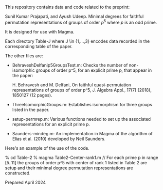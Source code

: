 
This repository contains data and code related to the preprint:

Sunil Kumar Prajapati, and Ayush Udeep.
Minimal degrees for faithful permutation representations 
of groups of order $p^5$ where $p$ is an odd prime.

It is designed for use with Magma.

Each directory Table-J where J \in {1,...,3} encodes data recorded in 
the corresponding table of the paper. 

The other files are:
* BehraveshDelfanip5GroupsTest.m: Checks the number of non-isomorphic
  groups of order p^5, for an explicit prime p, that appear in the paper:
  
  H. Behravesh and M. Delfani, On faithful quasi-permutation representations
   of groups of order p^5, J. Algebra Appl., 17(7) (2018), 1850127 (12 pages).

* ThreeIsomorphicGroups.m: Establishes isomorphism for three groups listed in the paper.

* setup-permrep.m: Various functions needed to set up the 
associated representations for an explicit prime p. 

* Saunders-mindeg.m: An implementation in Magma of the 
algorithm of Elias et al. (2010) developed by Neil Saunders.


Here's an example of the use of the code.

% cd Table-2 
% magma Table2-Center-rank1.m
// For each prime p in range [5..11] the groups of order p^5 with center of rank 1 listed in Table 2 are setup and their minimal degree permutation representations are constructed. 

Prepared April 2024
